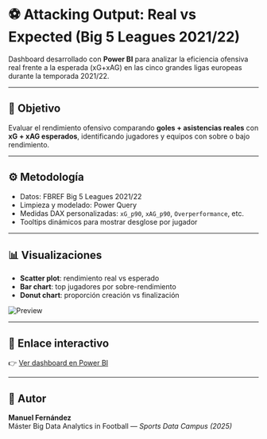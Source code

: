 # ⚽️ Attacking Output: Real vs Expected (Big 5 Leagues 2021/22)

Dashboard desarrollado con **Power BI** para analizar la eficiencia ofensiva real frente a la esperada (xG+xAG) en las cinco grandes ligas europeas durante la temporada 2021/22.

---

## 🎯 Objetivo
Evaluar el rendimiento ofensivo comparando **goles + asistencias reales** con **xG + xAG esperados**, identificando jugadores y equipos con sobre o bajo rendimiento.

---

## ⚙️ Metodología
- Datos: FBREF Big 5 Leagues 2021/22  
- Limpieza y modelado: Power Query  
- Medidas DAX personalizadas: `xG_p90`, `xAG_p90`, `Overperformance`, etc.  
- Tooltips dinámicos para mostrar desglose por jugador

---

## 📊 Visualizaciones
- **Scatter plot**: rendimiento real vs esperado  
- **Bar chart**: top jugadores por sobre-rendimiento  
- **Donut chart**: proporción creación vs finalización  

![Preview](preview.png)

---

## 🔗 Enlace interactivo
👉 [Ver dashboard en Power BI](https://app.powerbi.com/view?r=eyJrIjoiMmZhMGEzYzMtODNmNi00MDZjLWJkYmUtMTY3MmI1ZTlkYWI4IiwidCI6IjhmMGQ0NTJjLWI3YTQtNDk2NC1iODEwLThjMzk3Mzc0NDc3YiIsImMiOjh9)

---

## 📘 Autor
**Manuel Fernández**  
Máster Big Data Analytics in Football — *Sports Data Campus (2025)*

